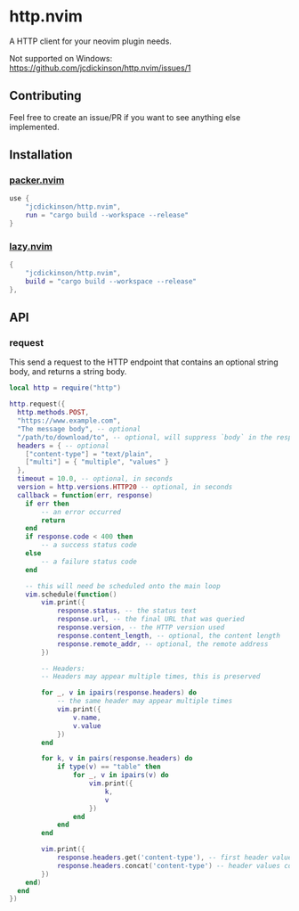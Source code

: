 # http.nvim

A HTTP client for your neovim plugin needs.

Not supported on Windows: https://github.com/jcdickinson/http.nvim/issues/1

## Contributing

Feel free to create an issue/PR if you want to see anything else implemented.

## Installation

### [packer.nvim](https://github.com/wbthomason/packer.nvim)

```lua
use {
    "jcdickinson/http.nvim",
    run = "cargo build --workspace --release"
}
```

### [lazy.nvim](https://github.com/folke/lazy.nvim)

```lua
{
    "jcdickinson/http.nvim",
    build = "cargo build --workspace --release"
},
```

## API

### request

This send a request to the HTTP endpoint that contains an optional string body,
and returns a string body.

```lua
local http = require("http")

http.request({
  http.methods.POST,
  "https://www.example.com",
  "The message body", -- optional
  "/path/to/download/to", -- optional, will suppress `body` in the response
  headers = { -- optional
    ["content-type"] = "text/plain",
    ["multi"] = { "multiple", "values" }
  },
  timeout = 10.0, -- optional, in seconds
  version = http.versions.HTTP20 -- optional, in seconds
  callback = function(err, response)
    if err then
        -- an error occurred
        return
    end
    if response.code < 400 then
        -- a success status code
    else
        -- a failure status code
    end

    -- this will need be scheduled onto the main loop
    vim.schedule(function()
        vim.print({
            response.status, -- the status text
            response.url, -- the final URL that was queried
            response.version, -- the HTTP version used
            response.content_length, -- optional, the content length
            response.remote_addr, -- optional, the remote address
        })

        -- Headers:
        -- Headers may appear multiple times, this is preserved

        for _, v in ipairs(response.headers) do
            -- the same header may appear multiple times
            vim.print({
                v.name,
                v.value
            })
        end

        for k, v in pairs(response.headers) do
            if type(v) == "table" then
                for _, v in ipairs(v) do
                    vim.print({
                        k,
                        v
                    })
                end
            end
        end

        vim.print({
            response.headers.get('content-type'), -- first header value
            response.headers.concat('content-type') -- header values concatenated with ';'
        })
    end)
  end
})
```
